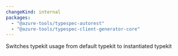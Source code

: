 ```yaml
---
changeKind: internal
packages:
  - "@azure-tools/typespec-autorest"
  - "@azure-tools/typespec-client-generator-core"
---
```


Switches typekit usage from default typekit to instantiated typekit